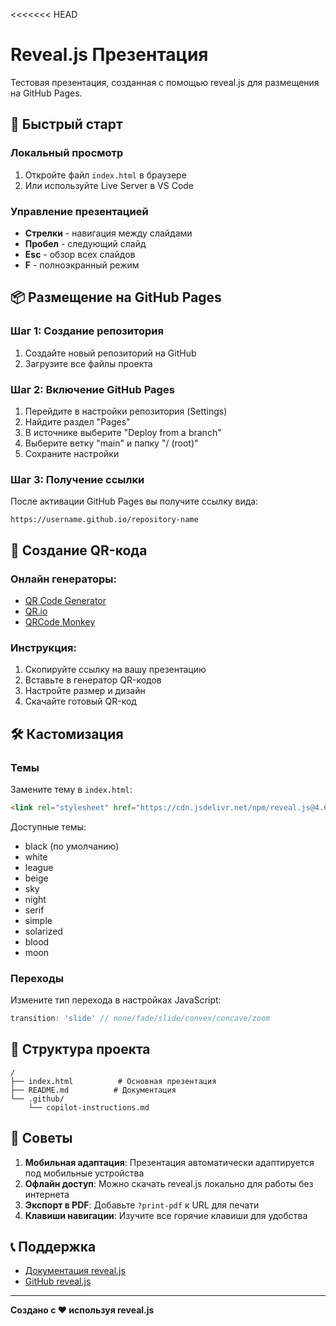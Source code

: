 <<<<<<< HEAD
# Reveal.js Презентация

Тестовая презентация, созданная с помощью reveal.js для размещения на GitHub Pages.

## 🚀 Быстрый старт

### Локальный просмотр
1. Откройте файл `index.html` в браузере
2. Или используйте Live Server в VS Code

### Управление презентацией
- **Стрелки** - навигация между слайдами
- **Пробел** - следующий слайд
- **Esc** - обзор всех слайдов
- **F** - полноэкранный режим

## 📦 Размещение на GitHub Pages

### Шаг 1: Создание репозитория
1. Создайте новый репозиторий на GitHub
2. Загрузите все файлы проекта

### Шаг 2: Включение GitHub Pages
1. Перейдите в настройки репозитория (Settings)
2. Найдите раздел "Pages"
3. В источнике выберите "Deploy from a branch"
4. Выберите ветку "main" и папку "/ (root)"
5. Сохраните настройки

### Шаг 3: Получение ссылки
После активации GitHub Pages вы получите ссылку вида:
```
https://username.github.io/repository-name
```

## 📱 Создание QR-кода

### Онлайн генераторы:
- [QR Code Generator](https://www.qr-code-generator.com/)
- [QR.io](https://qr.io/)
- [QRCode Monkey](https://www.qrcode-monkey.com/)

### Инструкция:
1. Скопируйте ссылку на вашу презентацию
2. Вставьте в генератор QR-кодов
3. Настройте размер и дизайн
4. Скачайте готовый QR-код

## 🛠 Кастомизация

### Темы
Замените тему в `index.html`:
```html
<link rel="stylesheet" href="https://cdn.jsdelivr.net/npm/reveal.js@4.6.1/dist/theme/[THEME].css">
```

Доступные темы:
- black (по умолчанию)
- white
- league
- beige
- sky
- night
- serif
- simple
- solarized
- blood
- moon

### Переходы
Измените тип перехода в настройках JavaScript:
```javascript
transition: 'slide' // none/fade/slide/convex/concave/zoom
```

## 📁 Структура проекта
```
/
├── index.html          # Основная презентация
├── README.md          # Документация
└── .github/
    └── copilot-instructions.md
```

## 🎯 Советы

1. **Мобильная адаптация**: Презентация автоматически адаптируется под мобильные устройства
2. **Офлайн доступ**: Можно скачать reveal.js локально для работы без интернета
3. **Экспорт в PDF**: Добавьте `?print-pdf` к URL для печати
4. **Клавиши навигации**: Изучите все горячие клавиши для удобства

## 📞 Поддержка

- [Документация reveal.js](https://revealjs.com/)
- [GitHub reveal.js](https://github.com/hakimel/reveal.js)

---

**Создано с ❤️ используя reveal.js**
